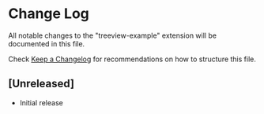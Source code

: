 # Change Log

All notable changes to the "treeview-example" extension will be documented in this file.

Check [Keep a Changelog](http://keepachangelog.com/) for recommendations on how to structure this file.

## [Unreleased]

- Initial release